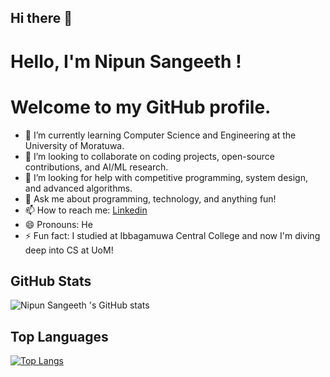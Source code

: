 ## Hi there 👋


# Hello, I'm Nipun Sangeeth  !

# Welcome to my GitHub profile.



<!--
**NipunSGeeTH/nipunsgeeth** is a ✨ _special_ ✨ repository because its `README.md` (this file) appears on your GitHub profile.

Here are some ideas to get you started: -->

<!-- - 🔭 I’m currently working on ... -->
- 🌱 I’m currently learning Computer Science and Engineering at the University of Moratuwa.
- 👯 I’m looking to collaborate on coding projects, open-source contributions, and AI/ML research.
- 🤔 I’m looking for help with competitive programming, system design, and advanced algorithms.
- 💬 Ask me about programming, technology, and anything fun!
- 📫 How to reach me: <a href = "https://www.linkedin.com/in/nipunsgeeth?utm_source=share&utm_campaign=share_via&utm_content=profile&utm_medium=android_app">Linkedin </a>
- 😄 Pronouns: He
- ⚡ Fun fact: I studied at Ibbagamuwa Central College and now I'm diving deep into CS at UoM!


## GitHub Stats
![Nipun Sangeeth 's GitHub stats](https://github-readme-stats.vercel.app/api?username=nipunsgeeth&show_icons=true&theme=radical)

## Top Languages
[![Top Langs](https://github-readme-stats.vercel.app/api/top-langs/?username=nipunsgeeth&layout=compact&theme=radical)](https://github.com/yourusername/github-readme-stats)
